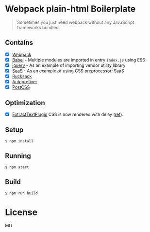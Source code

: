 
# Webpack plain-html Boilerplate
> Sometimes you just need webpack without any JavaScript frameworks bundled.
## Contains

- [x] [Webpack](https://webpack.github.io)
- [x] [Babel](https://babeljs.io/) - Multiple modules are imported in entry `index.js` using ES6
- [x] [jquery](https://github.com/jquery/jquery) - As an example of importing vendor utility library
- [x] [SaaS](https://github.com/jtangelder/sass-loader) - As an example of using CSS preprocessor: SaaS
- [x] [Rucksack](http://simplaio.github.io/rucksack/docs)
- [x] [Autoprefixer](https://github.com/postcss/autoprefixer)
- [x] [PostCSS](https://github.com/postcss/postcss)

## Optimization
- [x] [ExtractTextPlugin](https://github.com/webpack/extract-text-webpack-plugin) CSS is now rendered with delay ([ref](https://github.com/webpack/webpack/issues/1427)).


## Setup

```
$ npm install
```

## Running

```
$ npm start
```

## Build

```
$ npm run build
```

# License

MIT

